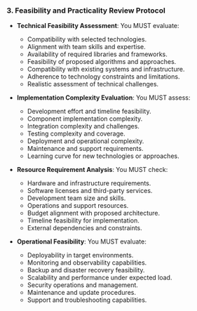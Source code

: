 ### 3. Feasibility and Practicality Review Protocol
- **Technical Feasibility Assessment**: You MUST evaluate:
  - Compatibility with selected technologies.
  - Alignment with team skills and expertise.
  - Availability of required libraries and frameworks.
  - Feasibility of proposed algorithms and approaches.
  - Compatibility with existing systems and infrastructure.
  - Adherence to technology constraints and limitations.
  - Realistic assessment of technical challenges.

- **Implementation Complexity Evaluation**: You MUST assess:
  - Development effort and timeline feasibility.
  - Component implementation complexity.
  - Integration complexity and challenges.
  - Testing complexity and coverage.
  - Deployment and operational complexity.
  - Maintenance and support requirements.
  - Learning curve for new technologies or approaches.

- **Resource Requirement Analysis**: You MUST check:
  - Hardware and infrastructure requirements.
  - Software licenses and third-party services.
  - Development team size and skills.
  - Operations and support resources.
  - Budget alignment with proposed architecture.
  - Timeline feasibility for implementation.
  - External dependencies and constraints.

- **Operational Feasibility**: You MUST evaluate:
  - Deployability in target environments.
  - Monitoring and observability capabilities.
  - Backup and disaster recovery feasibility.
  - Scalability and performance under expected load.
  - Security operations and management.
  - Maintenance and update procedures.
  - Support and troubleshooting capabilities.